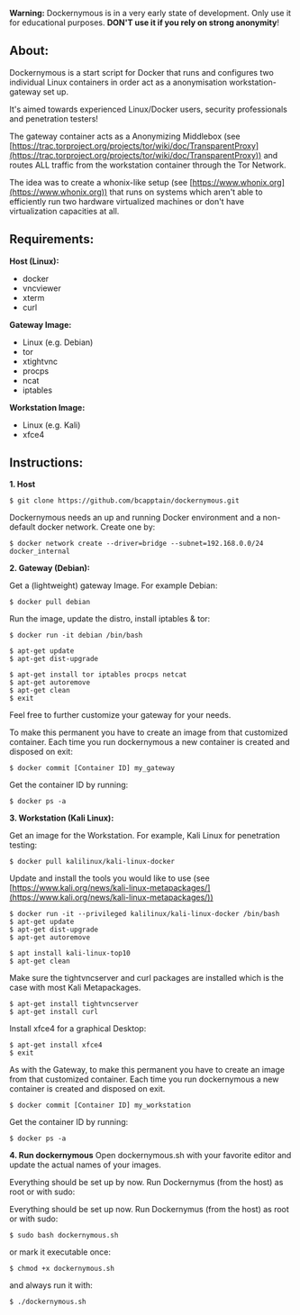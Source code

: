 ﻿**Warning:** 
Dockernymous is in a very early state of development. Only use it for educational purposes. 
**DON'T use it if you rely on strong anonymity**!


## **About:**

Dockernymous is a start script for Docker that runs and configures two individual Linux containers in order act as a anonymisation workstation-gateway set up.

It's aimed towards experienced Linux/Docker users, security professionals and penetration testers!

The gateway container acts as a Anonymizing Middlebox (see
[https://trac.torproject.org/projects/tor/wiki/doc/TransparentProxy](https://trac.torproject.org/projects/tor/wiki/doc/TransparentProxy)) and routes ALL traffic from the workstation container through the Tor Network.

The idea was to create a whonix-like setup (see [https://www.whonix.org](https://www.whonix.org)) that runs on
systems which aren't able to efficiently run two hardware  virtualized machines or don't have virtualization capacities at all.


## **Requirements:**

**Host (Linux):**
- docker
- vncviewer
- xterm
- curl

**Gateway Image:**
- Linux (e.g. Debian)
- tor
- xtightvnc
- procps
- ncat
- iptables

**Workstation Image:**
 - Linux (e.g. Kali)
 - ‎xfce4


## Instructions:

**1. Host**

    $ git clone https://github.com/bcapptain/dockernymous.git

Dockernymous needs an up and running Docker environment and a non-default docker network. Create one by:

    $ docker network create --driver=bridge --subnet=192.168.0.0/24 docker_internal

**2. Gateway (Debian):**

Get a (lightweight) gateway Image. For example Debian:

    $ docker pull debian

Run the image, update the distro, install iptables & tor:

    $ docker run -it debian /bin/bash

    $ apt-get update
    $ apt-get dist-upgrade
        
    $ apt-get install tor iptables procps netcat
    $ apt-get autoremove
    $ apt-get clean
    $ exit

Feel free to further customize your gateway for your needs.

To make this permanent you have to create an image from that customized container. Each time you run dockernymous a new container is created and disposed on exit:

    $ docker commit [Container ID] my_gateway

Get the container ID by running:

    $ docker ps -a


**3. Workstation (Kali Linux):**

Get an image for the Workstation. For example, Kali Linux for penetration testing:

    $ docker pull kalilinux/kali-linux-docker

Update and install the tools you would like to use (see
[https://www.kali.org/news/kali-linux-metapackages/](https://www.kali.org/news/kali-linux-metapackages/))

    $ docker run -it --privileged kalilinux/kali-linux-docker /bin/bash
    $ apt-get update
    $ apt-get dist-upgrade
    $ apt-get autoremove
    
    $ apt install kali-linux-top10
    $ apt-get clean

Make sure the tightvncserver and curl packages are installed which is the case with most Kali Metapackages.

    $ apt-get install tightvncserver
    $ apt-get install curl

Install xfce4 for a graphical Desktop:

    $ apt-get install xfce4 
    $ exit

As with the Gateway, to make this permanent you have to create an image from that customized container. Each time you run dockernymous a new container is created and disposed on exit.

    $ docker commit [Container ID] my_workstation

Get the container ID by running:

    $ docker ps -a

**4. Run dockernymous**
Open dockernymous.sh with your favorite editor and update the actual names of your images.

Everything should be set up by now. Run Dockernymus (from the host) as root or with sudo:

Everything should be set up now.
Run Dockernymus (from the host) as root or with sudo:

    $ sudo bash dockernymous.sh

 or mark it executable once:
 ‎

    $ chmod +x dockernymous.sh 

and always run it with:

    $ ./dockernymous.sh


